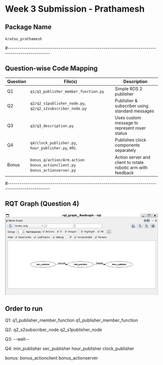 # Week 3 Submission - Prathamesh

## Package Name
`kratos_prathamesh`

#---------------------------------------------------------------------------------------------------

## Question-wise Code Mapping

| Question | File(s)                                                   | Description |
|----------|----------------------------------------------             |-------------|
| Q1       | `q1/q1_publisher_member_function.py`                      | Simple ROS 2 publisher |
| Q2       | `q2/q2_s1publisher_node.py`, `q2/q2_s2subscriber_node.py` | Publisher & subscriber using standard messages |
| Q3       | `q3/q3_description.py`                                    | Uses custom message to represent rover status |
| Q4       | `q4/clock_publisher.py`, `hour_publisher.py`, etc.        | Publishes clock components separately |
| Bonus    | `bonus_q/action/Arm.action`<br>`bonus_actionclient.py`<br>`bonus_actionserver.py` | Action server and client to rotate robotic arm with feedback           |

#---------------------------------------------------------------------------------------------------

## RQT Graph (Question 4)

![alt text](image.png)

## Order to run
Q1:
    q1_publisher_member_function
    q1_publisher_member_function

Q2:
    q2_s2subscriber_node
    q2_s1publisher_node

Q3:
    --well--

Q4:
    min_publisher
    sec_publisher
    hour_publisher
    clock_publisher

bonus:
    bonus_actionclient
    bonus_actionserver    
